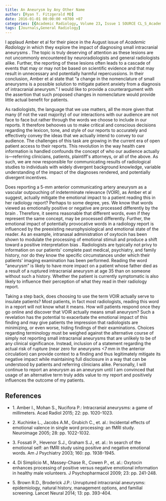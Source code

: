 ```yaml
---
title: An Aneurysm by Any Other Name
author: [Ryan T. Fitzgerald MD]
date: 2016-01-01 00:00:00 +0700 +07
categories: [{Academic Radiology, Volume 23, Issue 1 SOURCE CL_S_AcademicRadiologyVolume23Issue1 1}]
tags: [Journals,General Radiology]
---
```

I applaud Amber et al for their piece in the August issue of _Academic Radiology_ in which they explore the impact of diagnosing small intracranial aneurysms . The topic is truly deserving of attention as these lesions are not uncommonly encountered by neuroradiologists and general radiologists alike. Further, the reporting of these lesions often leads to a cascade of events that may or may not be based on scientific evidence and that may result in unnecessary and potentially harmful repercussions. In their conclusion, Amber et al state that “a change in the nomenclature of small aneurysms is a possible solution to mitigate patient anxiety from a diagnosis of intracranial aneurysm.” I would like to provide a counterargument with the assertion that such proposed changes in nomenclature would provide little actual benefit for patients.

As radiologists, the language that we use matters, all the more given that many (if not the vast majority) of our interactions with our audience are not face to face but rather through the words we choose to include in our reports. It therefore behooves us to make critical and conscious decisions regarding the lexicon, tone, and style of our reports to accurately and effectively convey the ideas that we actually intend to convey to our audience. The challenges of this task are growing in the current era of open patient access to their reports. This revolution in the way health care information is handled confounds the concept of who our audience actually is—referring clinicians, patients, plaintiff's attorneys, or all of the above. As such, we are now responsible for communicating results of radiological studies to individuals with widely divergent background knowledge, variable understanding of the impact of the diagnoses rendered, and potentially divergent incentives.

Does reporting a 5-mm anterior communicating artery aneurysm as a vascular outpouching of indeterminate relevance (VOIR), as Amber et al suggest, actually mitigate the emotional impact to a patient reading this in her radiology report? Perhaps to some degree, yes. We know that words viewed as emotionally positive or negative are processed differently by the brain . Therefore, it seems reasonable that different words, even if they represent the same concept, may be processed differently. Further, the emotional impact of potentially provocative words in a radiology report is influenced by the preexisting neurophysiological and emotional state of the reader. As an example, intranasal administration of oxytocin has been shown to modulate the processing of emotional stimuli and produce a shift toward a positive interpretation bias . Radiologists are typically not privy to information on our patients' complete past medical, psychiatry, and family history, nor do they know the specific circumstances under which their patients' imaging examination has been performed. Reading the word “aneurysm” is likely to have more impact on a patient whose father died as a result of a ruptured intracranial aneurysm at age 35 than on someone without such a history. Whether the patient is currently symptomatic is also likely to influence their perception of what they read in their radiology report.

Taking a step back, does choosing to use the term VOIR actually serve to insulate patients? Most patients, in fact most radiologists, reading this word in a report will not know what it means. How will patients respond once they go online and discover that VOIR actually means small aneurysm? Such a revelation has the potential to exacerbate the emotional impact of this finding and may give patients the impression that radiologists are minimizing, or even worse, hiding findings of their examinations. Choices regarding terminology must be weighed against the alternative course of simply not reporting small intracranial aneurysms that are unlikely to be of any clinical significance. Instead, inclusion of a statement regarding the actual risk of rupture (near zero for aneurysms <7 mm in the anterior circulation) can provide context to a finding and thus legitimately mitigate its negative impact while maintaining full disclosure in a way that can be understood by patients and referring clinicians alike. Personally, I will continue to report an aneurysm as an aneurysm until I am convinced that usage of an alternative term truly adds value to my report and positively influences the outcome of my patients.

## References

- 1\. Amber I., Mohan S., Nucifora P.: Intracranial aneurysms: a game of millimeters. Acad Radiol 2015; 22: pp. 1020-1023.


- 2\. Kuchinke L., Jacobs A.M., Grubich C., et. al.: Incidental effects of emotional valence in single word processing: an fMRI study. Neuroimage 2005; 28: pp. 1022-1032.


- 3\. Fossati P., Hevenor S.J., Graham S.J., et. al.: In search of the emotional self: an fMRI study using positive and negative emotional words. Am J Psychiatry 2003; 160: pp. 1938-1945.


- 4\. Di Simplicio M., Massey-Chase R., Cowen P., et. al.: Oxytocin enhances processing of positive versus negative emotional information in healthy male volunteers. J Psychopharmacol 2009; 23: pp. 241-248.


- 5\. Brown R.D., Broderick J.P.: Unruptured intracranial aneurysms: epidemiology, natural history, management options, and familial screening. Lancet Neural 2014; 13: pp. 393-404.